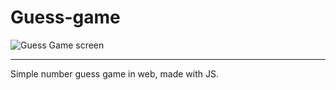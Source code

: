 # Guess-game
![Guess Game screen](https://github.com/GeorgeStoic/Guess-game/assets/121515528/2ec62fee-d40c-4239-be90-2f4c8b9bb7b6)

-----------------------------------------------
Simple number guess game in web, made with JS.
